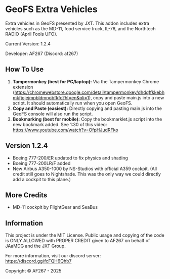 # GeoFS Extra Vehicles
Extra vehicles in GeoFS presented by JXT. This addon includes extra vehicles such as the MD-11, food service truck, IL-76, and the Northtech RADIO (April Fools UFO).

Current Version: 1.2.4

Developer: AF267 (Discord: af267)

## How To Use
1. **Tampermonkey (best for PC/laptop):** Via the Tampermonkey Chrome extension (https://chromewebstore.google.com/detail/tampermonkey/dhdgffkkebhmkfjojejmpbldmpobfkfo?hl=en&pli=1), copy and paste main.js into a new script. It should automatically run when you open GeoFS.
2. **Copy and Paste (easiest):** Directly copying and pasting main.js into the GeoFS console will also run the script.
3. **Bookmarking (best for mobile):** Copy the bookmarklet.js script into the new bookmark added. See 1:30 of this video: https://www.youtube.com/watch?v=OfpHJudRFko

## Version 1.2.4
* Boeing 777-200/ER updated to fix physics and shading
* Boeing 777-200LR/F added
* New Airbus A350-1000 by NS-Studios with official A359 cockpit. (All credit still goes to Nightshade. This was the only way we could directly add a cockpit to this plane.)
## More Credits
* MD-11 cockpit by FlightGear and SeaBus
## Information
This project is under the MIT License. Public usage and copying of the code is ONLY ALLOWED with PROPER CREDIT given to AF267 on behalf of JAaMDG and the JXT Group.

For more information, visit our discord server: https://discord.gg/fcFQH6Qhb7

Copyright © AF267 - 2025
